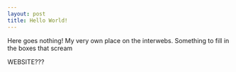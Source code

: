 ```yaml
---
layout: post
title: Hello World!
---
```


Here goes nothing! My very own place on the interwebs. Something to fill in the boxes that scream

WEBSITE???
